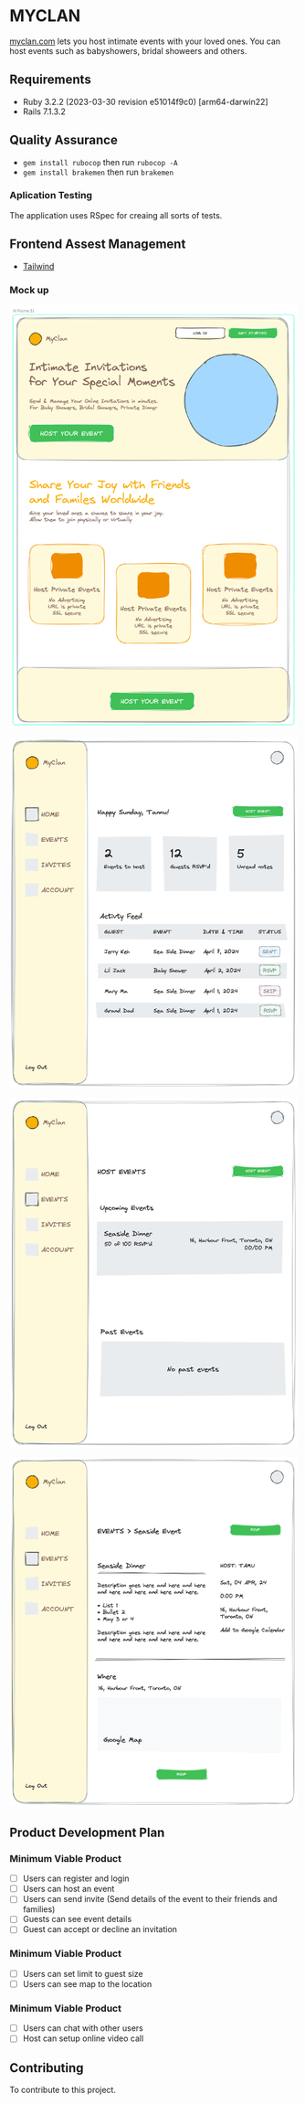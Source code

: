 # MYCLAN

[myclan.com](https://github.com/) lets you host intimate events with your loved ones. You can host events such as babyshowers, bridal showeers and others.

## Requirements

- Ruby 3.2.2 (2023-03-30 revision e51014f9c0) [arm64-darwin22]
- Rails 7.1.3.2

## Quality Assurance

- `gem install rubocop` then run `rubocop -A`
- `gem install brakemen` then run `brakemen`

### Aplication Testing

The application uses RSpec for creaing all sorts of tests.

## Frontend Assest Management

- [Tailwind](https://tailwindcss.com)

### Mock up

![Landing page](/public/mockup/01-landing-page.png "landing page")

![Dashbord](/public/mockup/02-dashboard-page.png "dashboard page")

![Manage event page](/public/mockup/03-event-index-page.png "manage event page")

![See event page](/public/mockup/04-event-show-page.png "see event page")

## Product Development Plan

### Minimum Viable Product

- [ ] Users can register and login
- [ ] Users can host an event
- [ ] Users can send invite (Send details of the event to their friends and families)
- [ ] Guests can see event details
- [ ] Guest can accept or decline an invitation

### Minimum Viable Product

- [ ] Users can set limit to guest size
- [ ] Users can see map to the location

### Minimum Viable Product

- [ ] Users can chat with other users
- [ ] Host can setup online video call

## Contributing

To contribute to this project.
